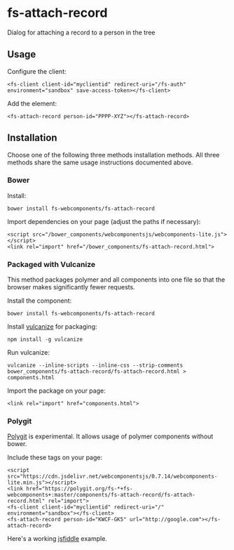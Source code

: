 # fs-attach-record

Dialog for attaching a record to a person in the tree

## Usage

Configure the client:

```
<fs-client client-id="myclientid" redirect-uri="/fs-auth" environment="sandbox" save-access-token></fs-client>
```

Add the element:

```
<fs-attach-record person-id="PPPP-XYZ"></fs-attach-record>
```

## Installation

Choose one of the following three methods installation methods. All three methods
share the same usage instructions documented above.

### Bower

Install:

```
bower install fs-webcomponents/fs-attach-record
```

Import dependencies on your page (adjust the paths if necessary):

```
<script src="/bower_components/webcomponentsjs/webcomponents-lite.js"></script>
<link rel="import" href="/bower_components/fs-attach-record.html">
```

### Packaged with Vulcanize

This method packages polymer and all components into one file so that the browser
makes significantly fewer requests.

Install the component:

```
bower install fs-webcomponents/fs-attach-record
```

Install [vulcanize](https://github.com/polymer/vulcanize) for packaging:

```
npm install -g vulcanize
```

Run vulcanize:

```
vulcanize --inline-scripts --inline-css --strip-comments bower_components/fs-attach-record/fs-attach-record.html > components.html
```

Import the package on your page:

```
<link rel="import" href="components.html">
```

### Polygit

[Polygit](http://polygit.org/) is experimental. It allows usage of polymer components without bower.

Include these tags on your page:

````
<script src="https://cdn.jsdelivr.net/webcomponentsjs/0.7.14/webcomponents-lite.min.js"></script>
<link href="https://polygit.org/fs-*+fs-webcomponents+:master/components/fs-attach-record/fs-attach-record.html" rel="import">
<fs-client client-id="myclientid" redirect-uri="/" environment="sandbox"></fs-client>
<fs-attach-record person-id="KWCF-GK5" url="http://google.com"></fs-attach-record>
````

Here's a working [jsfiddle](http://jsfiddle.net/jyaq3yyk/1/) example.